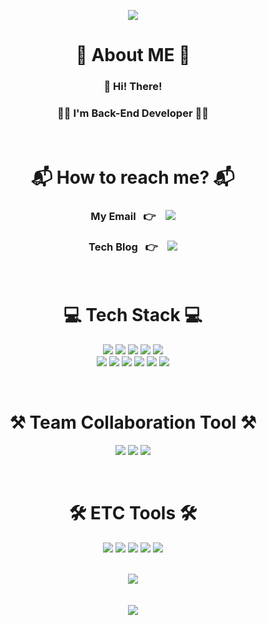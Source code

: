 
<p align="center">
    <img src="https://capsule-render.vercel.app/api?type=wave&color=438CB5&height=300&section=header&text=Dev%20Seo%20Rex&fontSize=70&fontColor=FFFFFF">
</p>

<div align="center">
    <h1 align="center">🌱 About ME 🌱</h1>
    <h3>👋 Hi! There!</h3>
    <h3>👨‍💻 <b>I'm Back-End Developer</b> 👨‍💻</h3></br>
    <h1>📬 How to reach me? 📬</h1>
    <h3>My Email &nbsp&nbsp👉 &nbsp&nbsp
    <img src="https://img.shields.io/badge/Gmail-d14836?style=flat-square&logo=Gmail&logoColor=white&link=mailto:ckdekrn88@gmail.com"></h3>
    <h3>Tech Blog &nbsp&nbsp👉 &nbsp&nbsp 
    <img src="http://img.shields.io/badge/-Tech%20blog-black?style=flat-square&logo=github&link=https://velog.io/@ch4570"></h3></br>
    <h1 align="center">💻 Tech Stack 💻</h1>
    <p>
    <img src="https://img.shields.io/badge/java-007396?style=for-the-badge&logo=java&logoColor=white"> 
    <img src="https://img.shields.io/badge/javascript-F7DF1E?style=for-the-badge&logo=javascript&logoColor=black"> 
    <img src="https://img.shields.io/badge/html5-E34F26?style=for-the-badge&logo=html5&logoColor=white"> 
    <img src="https://img.shields.io/badge/css3-1572B6?style=for-the-badge&logo=css3&logoColor=white"> 
 <img src="https://img.shields.io/badge/jquery-0769AD?style=for-the-badge&logo=jquery&logoColor=black"><br/>
<img src="https://img.shields.io/badge/Spring-6DB33F?style=for-the-badge&logo=Spring&logoColor=white"> 
    <img src="https://img.shields.io/badge/MyBatis-26689A?style=for-the-badge&logo=&logoColor=white">
    <img src="https://img.shields.io/badge/MySQL-4479A1?style=for-the-badge&logo=MySQL&logoColor=white">
    <img src="https://img.shields.io/badge/Amazon EC2-FF9900?style=for-the-badge&logo=Amazon EC2&logoColor=white"> 
    <img src="https://img.shields.io/badge/Amazon RDS-527FFF?style=for-the-badge&logo=Amazon RDS&logoColor=white"> 
    <img src="https://img.shields.io/badge/Amazon AWS-232F3E?style=for-the-badge&logo=Amazon AWS&logoColor=white"></br>
</p></br>
    <h1> ⚒ Team Collaboration Tool ⚒ </h1>
    <p>
        <img src="https://img.shields.io/badge/GitHub-181717?style=for-the-badge&logo=GitHub&logoColor=white"> 
        <img src="https://img.shields.io/badge/Git-F05032?style=for-the-badge&logo=Git&logoColor=white"> 
        <img src="https://img.shields.io/badge/ERD Cloud-EEEEEE?style=for-the-badge&logo=ERDCloud&logoColor=white">
    </p></br>
    <h1> 🛠 ETC Tools 🛠</h1>
    <p>
        <img src="https://img.shields.io/badge/Visual Studio Code-007ACC?style=for-the-badge&logo=Visual Studio Code&logoColor=white">
        <img src="https://img.shields.io/badge/IntelliJ IDEA-000000?style=for-the-badge&logo=IntelliJ IDEA&logoColor=white"> 
        <img src="https://img.shields.io/badge/Postman-FF6C37?style=for-the-badge&logo=Postman&logoColor=white">
        <img src="https://img.shields.io/badge/Sourcetree-0052CC?style=for-the-badge&logo=Sourcetree&logoColor=white"> 
        <img src="https://img.shields.io/badge/MySQL Workbench-4479A1?style=for-the-badge&logo=MySQL&logoColor=white">
    </p></br>
    <img src="https://github-readme-stats.vercel.app/api?username=ch4570&anuraghazra&show_icons=true&theme=tokyonight"></br></br></br>
    <img src="https://github-readme-solvedac.hyp3rflow.vercel.app/api/?handle=ch4570"></br></br>
    
</div>

